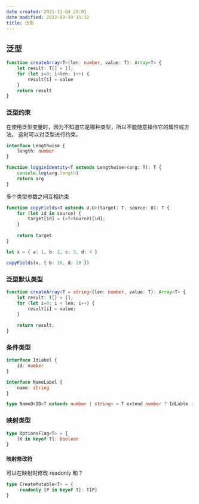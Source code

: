 ```yaml
---
date created: 2021-11-04 20:01
date modified: 2022-03-29 15:12
title: 泛型
---
```

## 泛型
```ts
function createArray<T>(len: number, value: T): Array<T> {
	let result: T[] = [];
	for (let i=0; i<len; i++) {
		result[i] = value
	}
	return result
}
```

### 泛型约束
在使用泛型变量时，因为不知道它是哪种类型，所以不能随意操作它的属性或方法。
这时可以对泛型进行约束。
```ts
interface Lengthwise {
	length: number
}

function logginIdentity<T extends Lengthwise>(arg: T): T {
	console.log(arg.length)
	return arg
}
```

多个类型参数之间互相约束
```ts
function copyFields<T extends U,U>(target: T, source: U): T {
	for (let id in source) {
		target[id] = (<T>source)[id];
	}
	
	return target
}

let x = { a: 1, b: 2, c: 3, d: 4 }

copyFields(x, { b: 10, d: 20 })
```

### 泛型默认类型
```ts
function createArray<T = string>(len: number, value: T): Array<T> {
	let result: T[] = [];
	for (let i=0; i < len; i++) {
		result[i] = value;
	}
	
	return result;
}
```

### 条件类型
```ts
interface IdLabel {
	id: number
}

interface NameLabel {
	name: string
}

type NameOrID<T extends number | string> = T extend number ? IdLable : NameLabel
```

### 映射类型
```ts
type OptionsFlag<T> = {
	[K in keyof T]: boolean
}
```

#### 映射修改符
可以在映射时修改 readonly 和 ?
```ts
type CreateMutable<T> = {
	-readonly [P in keyof T]: T[P]
}
```